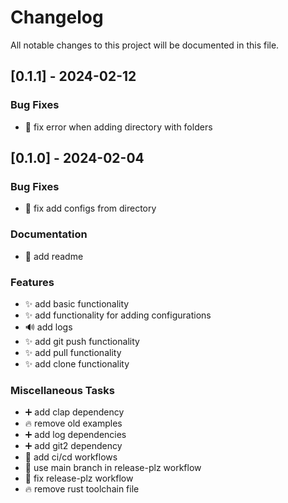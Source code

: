 # Changelog

All notable changes to this project will be documented in this file.

## [0.1.1] - 2024-02-12

### Bug Fixes

- 🐛 fix error when adding directory with folders

<!-- generated by git-cliff -->
## [0.1.0] - 2024-02-04

### Bug Fixes

- 🐛 fix add configs from directory

### Documentation

- 📝 add readme

### Features

- ✨ add basic functionality
- ✨ add functionality for adding configurations
- 🔊 add logs
- ✨ add git push functionality
- ✨ add pull functionality
- ✨ add clone functionality

### Miscellaneous Tasks

- ➕ add clap dependency
- 🔥 remove old examples
- ➕ add log dependencies
- ➕ add git2 dependency
- 👷 add ci/cd workflows
- 💚 use main branch in release-plz workflow
- 💚 fix release-plz workflow
- 🔥 remove rust toolchain file

<!-- generated by git-cliff -->
